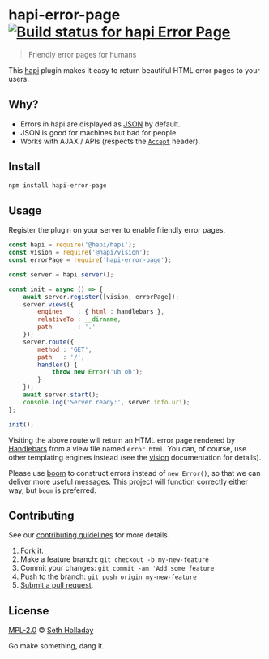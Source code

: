 # hapi-error-page [![Build status for hapi Error Page](https://img.shields.io/circleci/project/sholladay/hapi-error-page/master.svg "Build Status")](https://circleci.com/gh/sholladay/hapi-error-page "Builds")

> Friendly error pages for humans

This [hapi](https://hapijs.com) plugin makes it easy to return beautiful HTML error pages to your users.

## Why?

 - Errors in hapi are displayed as [JSON](https://json.org) by default.
 - JSON is good for machines but bad for people.
 - Works with AJAX / APIs (respects the [`Accept`](https://developer.mozilla.org/en-US/docs/Web/HTTP/Headers/Accept) header).

## Install

```sh
npm install hapi-error-page
```

## Usage

Register the plugin on your server to enable friendly error pages.

```js
const hapi = require('@hapi/hapi');
const vision = require('@hapi/vision');
const errorPage = require('hapi-error-page');

const server = hapi.server();

const init = async () => {
    await server.register([vision, errorPage]);
    server.views({
        engines    : { html : handlebars },
        relativeTo : __dirname,
        path       : '.'
    });
    server.route({
        method : 'GET',
        path   : '/',
        handler() {
            throw new Error('uh oh');
        }
    });
    await server.start();
    console.log('Server ready:', server.info.uri);
};

init();
```

Visiting the above route will return an HTML error page rendered by [Handlebars](https://github.com/wycats/handlebars.js/) from a view file named `error.html`. You can, of course, use other templating engines instead (see the [vision](https://github.com/hapijs/vision) documentation for details).

Please use [boom](https://github.com/hapijs/boom) to construct errors instead of `new Error()`, so that we can deliver more useful messages. This project will function correctly either way, but `boom` is preferred.

## Contributing

See our [contributing guidelines](https://github.com/sholladay/hapi-error-page/blob/master/CONTRIBUTING.md "Guidelines for participating in this project") for more details.

1. [Fork it](https://github.com/sholladay/hapi-error-page/fork).
2. Make a feature branch: `git checkout -b my-new-feature`
3. Commit your changes: `git commit -am 'Add some feature'`
4. Push to the branch: `git push origin my-new-feature`
5. [Submit a pull request](https://github.com/sholladay/hapi-error-page/compare "Submit code to this project for review").

## License

[MPL-2.0](https://github.com/sholladay/hapi-error-page/blob/master/LICENSE "License for hapi-error-page") © [Seth Holladay](https://seth-holladay.com "Author of hapi-error-page")

Go make something, dang it.
